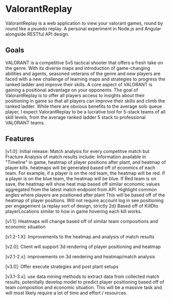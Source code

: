# ValorantReplay

ValorantReplay is a web application to view your valorant games, round by round like a psuedo replay. A personal experiment in Node.js and Angular alongside RESTful API design.

## Goals

VALORANT is a competitive 5v5 tactical shooter that offers a fresh take on the genre. With its diverse maps and introduction of game-changing abilities and agents, seasoned veterans of the genre and new players are faced with a new challenge of learning maps and strategies to progress the ranked ladder and improve their skills. A core aspect of VALORANT is gaining a positional advantage on your opponents. The goal of ValorantReplay is to offer all players access to insights about their positioning in game so that all players can improve their skills and climb the ranked ladder. While there are obvious benefits to the average solo queue player, I expect ValorantReplay to be a lucrative tool for 5-stack teams of all skill levels, from the average ranked ladder 5 stack to professional VALORANT teams.

## Features

[v1.0]: Initial release:
Match analysis for every competitve match but Fracture
Analysis of match results include: Information available in "Timeline" in game, heatmap of player positions after plant, and heatmap of player kills.
heatmaps will be generated based off of econmics of each team. For example, if a player is on the red team, the heatmap will be red. If a player is on the blue team, the heatmap will be blue. If Red team is on save, the heatmap will show heat map based off similar economic values aggregated from the latest match endpoint from API.
Highlight common angles where players are positioned after plant
This will be based off of the heatmap of player positions.
Will not require account log in
see positioning per engagement (a replay sort of design, strictly 2d)
Based off of KillDto playerLocations similar to how in game hovering each kill works.

[v1.1]: Heatmaps will change based off of similar team compositions and economic situation

[v1.2-1.X]: Improvements to the heatmap and analysis of match results

[v2.0]: Client will support 3d rendering of player positioning and heatmap

[v2.1-2.x]: improvements on 3d rendering and heatmap/match analysis

[v3.0]: Offer execute strategies and post plant setups

[v3.1-3.x]: use data mining methods to extract data from collected match results, potenitally develop model to predict player positioning based off of team composition and economic situation. This will be a massive task and will most likely require a lot of time and effort / resources.
